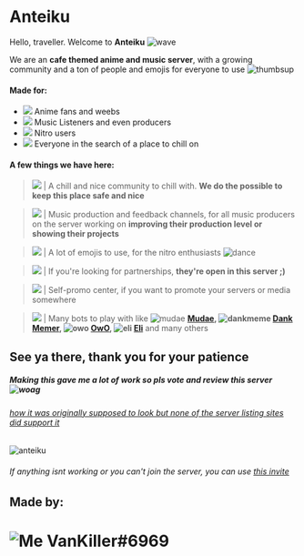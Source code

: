 # **Anteiku**
 Hello, traveller. Welcome to **Anteiku** ![wave](https://cdn.discordapp.com/emojis/804883428503060520.gif?size=16)

 We are an **cafe themed anime and music server**, with a growing community and a ton of people and emojis for everyone to use ![thumbsup](https://cdn.discordapp.com/emojis/665047614831460362.gif?size=16)
#### Made for:
* ![](https://cdn.discordapp.com/emojis/815901852557246506.gif?size=16) Anime fans and weebs
* ![](https://cdn.discordapp.com/emojis/777681275628027914.png?size=16) Music Listeners and even producers
* ![](https://cdn.discordapp.com/emojis/829089073225662495.gif?size=16) Nitro users 
* ![](https://cdn.discordapp.com/emojis/798841061820727357.gif?size=16) Everyone in the search of a place to chill on
#### **A few things we have here:**

> ![](https://cdn.discordapp.com/attachments/776784898962227202/834439457263976568/resize.png) | A chill and nice community to chill with. **We do the possible to keep this place safe and nice**

> ![](https://cdn.discordapp.com/attachments/776784898962227202/834439509864349726/resize.png) | Music production and feedback channels, for all music producers on the server working on **improving their production level or showing their projects**

> ![](https://cdn.discordapp.com/emojis/833415181639745627.png?size=16) | A lot of emojis to use, for the nitro enthusiasts ![dance](https://cdn.discordapp.com/emojis/805871169600618517.gif?size=16)

> ![](https://cdn.discordapp.com/emojis/829673139684114470.gif?size=16) | If you're looking for partnerships, **they're open in this server ;)**

> ![](https://cdn.discordapp.com/attachments/776784898962227202/834439893601615902/resize.png) | Self-promo center, if you want to promote your servers or media somewhere

> ![](https://cdn.discordapp.com/attachments/776784898962227202/834439989991047238/resize.png) | Many bots to play with like ![mudae](https://cdn.discordapp.com/emojis/834401111397236766.png?size=16) **[Mudae](https://top.gg/bot/432610292342587392), ![dankmeme](https://cdn.discordapp.com/emojis/834400452849303572.png?size=16) [Dank Memer](https://top.gg/bot/memes), ![owo](https://cdn.discordapp.com/emojis/834401112547262485.png?size=16) [OwO](https://top.gg/bot/owo), ![eli](https://cdn.discordapp.com/emojis/834401111855202335.png?size=16) [Eli](https://top.gg/bot/649604306596528138)** and many others

## **See ya there**, thank you for your patience

##### *Making this gave me a lot of work so pls vote and review this server ![woag](https://cdn.discordapp.com/emojis/586408586385817629.png?size=16)*
###### *[how it was originally supposed to look but none of the server listing sites did support it](https://github.com/vankiller-n/anteiku/blob/main/serverdescription.md)*

![anteiku](https://i.imgur.com/HE32vXz.gif)
######  *If anything isnt working or you can't join the server, you can use [this invite](https://discord.gg/ztzYGsg9C)*
## Made by:
# ![Me](https://cdn.discordapp.com/attachments/776785391390294025/834418365077389333/resize.png) **VanKiller#6969**